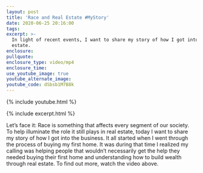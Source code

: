 ```yaml
---
layout: post
title: 'Race and Real Estate #MyStory'
date: 2020-06-25 20:16:00
tags:
excerpt: >-
  In light of recent events, I want to share my story of how I got into real
  estate.
enclosure:
pullquote:
enclosure_type: video/mp4
enclosure_time:
use_youtube_image: true
youtube_alternate_image:
youtube_code: dSbsb1M7B8k
---
```

{% include youtube.html %}

{% include excerpt.html %}

Let’s face it: Race is something that affects every segment of our society. To help illuminate the role it still plays in real estate, today I want to share my story of how I got into the business. It all started when I went through the process of buying my first home. It was during that time I realized my calling was helping people that wouldn’t necessarily get the help they needed buying their first home and understanding how to build wealth through real estate. To find out more, watch the video above.
